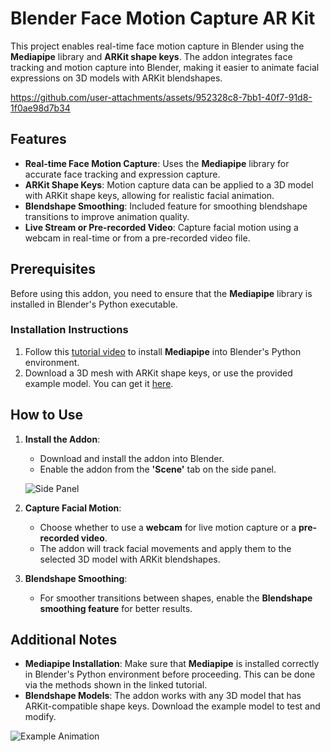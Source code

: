 # Blender Face Motion Capture AR Kit

This project enables real-time face motion capture in Blender using the **Mediapipe** library and **ARKit shape keys**. The addon integrates face tracking and motion capture into Blender, making it easier to animate facial expressions on 3D models with ARKit blendshapes.

https://github.com/user-attachments/assets/952328c8-7bb1-40f7-91d8-1f0ae98d7b34
## Features
- **Real-time Face Motion Capture**: Uses the **Mediapipe** library for accurate face tracking and expression capture.
- **ARKit Shape Keys**: Motion capture data can be applied to a 3D model with ARKit shape keys, allowing for realistic facial animation.
- **Blendshape Smoothing**: Included feature for smoothing blendshape transitions to improve animation quality.
- **Live Stream or Pre-recorded Video**: Capture facial motion using a webcam in real-time or from a pre-recorded video file.

## Prerequisites

Before using this addon, you need to ensure that the **Mediapipe** library is installed in Blender's Python executable. 

### Installation Instructions
1. Follow this [tutorial video](https://www.youtube.com/watch?v=k1gCIezKA8E) to install **Mediapipe** into Blender's Python environment.
2. Download a 3D mesh with ARKit shape keys, or use the provided example model. You can get it [here]([https://github.com/user-attachments/assets/3998f09d-0c24-4bbf-9dcd-e7f22dff8724](https://dragonboots.gumroad.com/l/metahumanhead)).

## How to Use

1. **Install the Addon**: 
   - Download and install the addon into Blender.
   - Enable the addon from the **'Scene'** tab on the side panel.
   
   ![Side Panel](https://github.com/user-attachments/assets/b26c4a61-abc6-49fa-a266-07f39ca0b938)
   
2. **Capture Facial Motion**:
   - Choose whether to use a **webcam** for live motion capture or a **pre-recorded video**.
   - The addon will track facial movements and apply them to the selected 3D model with ARKit blendshapes.
   
3. **Blendshape Smoothing**:
   - For smoother transitions between shapes, enable the **Blendshape smoothing feature** for better results.


## Additional Notes

- **Mediapipe Installation**: Make sure that **Mediapipe** is installed correctly in Blender's Python environment before proceeding. This can be done via the methods shown in the linked tutorial.
- **Blendshape Models**: The addon works with any 3D model that has ARKit-compatible shape keys. Download the example model to test and modify.

![Example Animation](https://github.com/user-attachments/assets/46b6eaae-f53a-48bb-bc4f-42cc81737b25)



